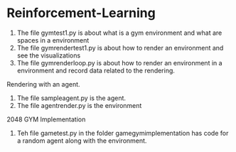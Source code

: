 # Reinforcement-Learning
1. The file gymtest1.py is about what is a gym environment and what are spaces in a environment
2. The file gymrendertest1.py is about how to render an environment and see the visualizations
3. The file gymrenderloop.py is about how to render an environment in a environment and record data related to the rendering.

Rendering with an agent.
1. The file sampleagent.py is the agent.
2. The file agentrender.py is the environment

2048 GYM Implementation
1. Teh file gametest.py in the folder gamegymimplementation has code for a random agent along with the environment.
